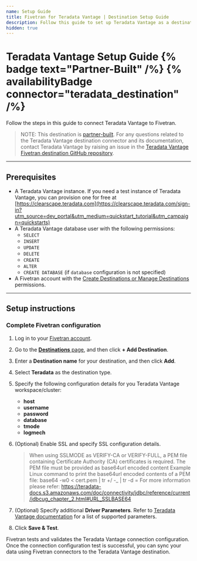 ```yaml
---
name: Setup Guide
title: Fivetran for Teradata Vantage | Destination Setup Guide
description: Follow this guide to set up Teradata Vantage as a destination in Fivetran.
hidden: true
---
```


# Teradata Vantage Setup Guide {% badge text="Partner-Built" /%} {% availabilityBadge connector="teradata_destination" /%}

Follow the steps in this guide to connect Teradata Vantage to Fivetran.

> NOTE: This destination is [partner-built](/docs/partner-built-program). For any questions related to the Teradata Vantage destination connector and its documentation, contact Teradata Vantage by raising an issue in the [Teradata Vantage Fivetran destination GitHub repository](https://github.com/Teradata/fivetran-destination-connector).

---

## Prerequisites


- A Teradata Vantage instance. If you need a test instance of Teradata Vantage, you can provision one for free at [https://clearscape.teradata.com](https://clearscape.teradata.com/sign-in?utm_source=dev_portal&utm_medium=quickstart_tutorial&utm_campaign=quickstarts)
- A Teradata Vantage database user with the following permissions:
    - `SELECT`
    - `INSERT`
    - `UPDATE`
    - `DELETE`
    - `CREATE`
    - `ALTER`
    - `CREATE DATABASE` (if `database` configuration is not specified)
- A Fivetran account with the [Create Destinations or Manage Destinations](/docs/using-fivetran/fivetran-dashboard/account-management/role-based-access-control#rbacpermissions) permissions.

---

## Setup instructions

### <span class="step-item">Complete Fivetran configuration</span>

1. Log in to your [Fivetran account](https://fivetran.com/login).
2. Go to the [**Destinations** page](https://fivetran.com/dashboard/destinations), and then click **+ Add Destination**.
3. Enter a **Destination name** for your destination, and then click **Add**.
4. Select **Teradata** as the destination type.
5. Specify the following configuration details for you Teradata Vantage workspace/cluster:
    - **host**
    - **username**
    - **password**
    - **database**
    - **tmode**
    - **logmech**
6. (Optional) Enable SSL and specify SSL configuration details.

   >   When using SSLMODE as VERIFY-CA or VERIFY-FULL, a PEM file containing Certificate Authority (CA) certificates is required.
   >   The PEM file must be provided as base64url encoded content
   >   Example Linux command to print the base64url encoded contents of a PEM file: base64 -w0 < cert.pem | tr +/ -_ | tr -d =
   >   For more information please refer: https://teradata-docs.s3.amazonaws.com/doc/connectivity/jdbc/reference/current/jdbcug_chapter_2.html#URL_SSLBASE64

8. (Optional) Specify additional **Driver Parameters**. Refer to [Teradata Vantage documentation](https://teradata-docs.s3.amazonaws.com/doc/connectivity/jdbc/reference/current/frameset.html) for a list of supported parameters.
9. Click **Save & Test**.

Fivetran tests and validates the Teradata Vantage connection configuration. Once the connection configuration test is successful, you can sync your data using Fivetran connectors to the Teradata Vantage destination.
